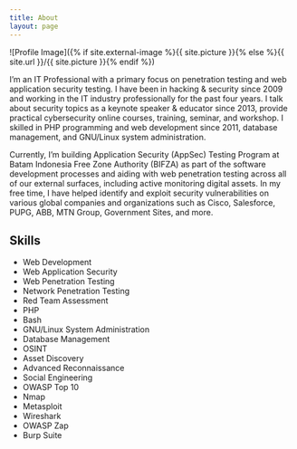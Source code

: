 ```yaml
---
title: About
layout: page
---
```

![Profile Image]({% if site.external-image %}{{ site.picture }}{% else %}{{ site.url }}/{{ site.picture }}{% endif %})

<p>I’m an IT Professional with a primary focus on penetration testing and web application security testing. I have been in hacking & security since 2009 and working in the IT industry professionally for the past four years. I talk about security topics as a keynote speaker & educator since 2013, provide practical cybersecurity online courses, training, seminar, and workshop. I skilled in PHP programming and web development since 2011, database management, and GNU/Linux system administration.</p>

<p>Currently, I’m building Application Security (AppSec) Testing Program at Batam Indonesia Free Zone Authority (BIFZA) as part of the software development processes and aiding with web penetration testing across all of our external surfaces, including active monitoring digital assets. In my free time, I have helped identify and exploit security vulnerabilities on various global companies and organizations such as Cisco, Salesforce, PUPG, ABB, MTN Group, Government Sites, and more.</p>

<h2>Skills</h2>

<ul class="skill-list">
	<li>Web Development</li>
	<li>Web Application Security</li>
	<li>Web Penetration Testing</li>
	<li>Network Penetration Testing</li>
	<li>Red Team Assessment</li>
	<li>PHP</li>
	<li>Bash</li>
	<li>GNU/Linux System Administration</li>
	<li>Database Management</li>
	<li>OSINT</li>
	<li>Asset Discovery</li>
	<li>Advanced Reconnaissance</li>
	<li>Social Engineering</li>
	<li>OWASP Top 10</li>
	<li>Nmap</li>
	<li>Metasploit</li>
	<li>Wireshark</li>
	<li>OWASP Zap</li>
	<li>Burp Suite</li>
</ul>
